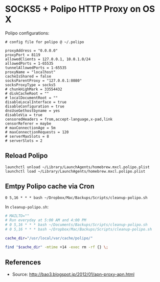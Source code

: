 # SOCKS5 + Polipo HTTP Proxy on OS X

Polipo configurations:

```
# config file for polipo @ ~/.polipo

proxyAddress = "0.0.0.0"
proxyPort = 8119
allowedClients = 127.0.0.1, 10.0.1.0/24
allowedPorts = 1-65535
tunnelAllowedPorts = 1-65535
proxyName = "localhost"
cacheIsShared = false
socksParentProxy = "127.0.0.1:8080"
socksProxyType = socks5
# chunkHighMark = 33554432
# diskCacheRoot = ""
# localDocumentRoot = ""
disableLocalInterface = true
disableConfiguration = true
dnsUseGethostbyname = yes
disableVia = true
censoredHeaders = from,accept-language,x-pad,link
censorReferer = maybe
# maxConnectionAge = 5m
# maxConnectionRequests = 120
# serverMaxSlots = 8
# serverSlots = 2
```

## Reload Polipo

```
launchctl unload ~/Library/LaunchAgents/homebrew.mxcl.polipo.plist
launchctl load ~/Library/LaunchAgents/homebrew.mxcl.polipo.plist
```

## Emtpy Polipo cache via Cron

```
0 5,16 * * * bash ~/Dropbox/Mac/Backups/Scripts/cleanup-polipo.sh
```

In `cleanup-polipo.sh`:

```bash
# MAILTO=""
# Run everyday at 5:00 AM and 4:00 PM
# 0 5,16 * * * bash ~/Documents/Backups/Scripts/cleanup-polipo.sh
# 0 5,16 * * * bash ~/Dropbox/Mac/Backups/Scripts/cleanup-polipo.sh

cache_dir="/usr/local/var/cache/polipo/"

find "$cache_dir" -mtime +14 -exec rm -rf {} \;
```

## References


- Source: http://bao3.blogspot.jp/2012/01/apn-proxy-apn.html

